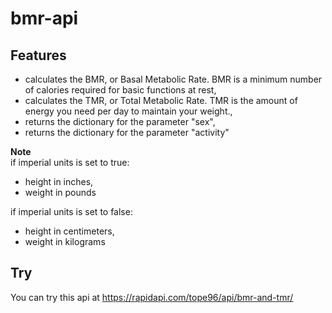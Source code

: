 # bmr-api

## **Features**
 - calculates the BMR, or Basal Metabolic Rate. BMR is a minimum number of calories required for basic functions at rest,
- calculates the TMR, or Total Metabolic Rate. TMR is the amount of energy you need per day to maintain your weight.,
- returns the dictionary for the parameter "sex",
- returns the dictionary for the parameter "activity"

**Note**<br/>
if imperial units is set to true:
- height in inches,
- weight in pounds

if imperial units is set to false:
- height in centimeters,
- weight in kilograms

## **Try**
You can try this api at https://rapidapi.com/tope96/api/bmr-and-tmr/
